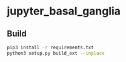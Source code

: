 # jupyter_basal_ganglia


## Build
```bash
pip3 install -r requirements.txt
python3 setup.py build_ext --inplace
```

